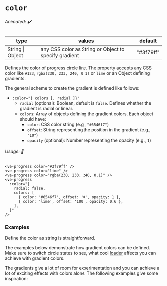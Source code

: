 # `color`

###### Animated: ✔️

| type             | values                                                | default   |
| ---------------- | ----------------------------------------------------- | --------- |
| String \| Object | any CSS color as String or Object to specify gradient | "#3f79ff" |

Defines the color of progress circle line. The property accepts any CSS color like `#123`, `rgba(230, 233, 240, 0.1)`
or `lime` or an Object defining gradients.

The general scheme to create the gradient is defined like follows:

- `:color="{ colors [, radial ]}"`
  - `radial` (optional): Boolean, default is `false`. Defines whether the gradient is radial or linear.
  - `colors`: Array of objects defining the gradient colors. Each object should have:
    - `color`: CSS color string (e.g., `"#6546f7"`)
    - `offset`: String representing the position in the gradient (e.g., `"10"`)
    - `opacity` (optional): Number representing the opacity (e.g., `1`)

###### Usage: 📜

```vue
<ve-progress color="#3f79ff" />
<ve-progress color="lime" />
<ve-progress color="rgba(230, 233, 240, 0.1)" />
<ve-progress
  :color="{
    radial: false,
    colors: [
      { color: '#6546f7', offset: '0', opacity: 1 },
      { color: 'lime', offset: '100', opacity: 0.6 },
    ],
  }"
/>
```

### Examples
<script setup>
  import ColorGradient from '../../.vitepress/theme/Guide/Color/ColorGradient.vue';
  import ColorBasic from '../../.vitepress/theme/Guide/Color/ColorBasic.vue';
  import ColorGradientAdvanced from '../../.vitepress/theme/Guide/Color/ColorGradientAdvanced.vue';
</script>

Define the color as string is straightforward.

<ColorBasic>
<template #code>

<<< @/.vitepress/theme/Guide/Color/Snippet1.vue{vue}

</template>
</ColorBasic>

The examples below demonstrate how gradient colors can be defined. Make sure to switch circle states to see, what cool [loader](<.(loader.md)>)
affects you can achieve with gradient colors.

<ColorGradient>
<template #code>

<<< @/.vitepress/theme/Guide/Color/Snippet2.vue{55 vue}

</template>
</ColorGradient>

The gradients give a lot of room for experimentation and you can achieve a lot of exciting effects with colors alone.
The following examples give some inspiration:

<ColorGradientAdvanced>
<template #code>

<<< @/.vitepress/theme/Guide/Color/Snippet3.vue{vue}

</template>
</ColorGradientAdvanced>

